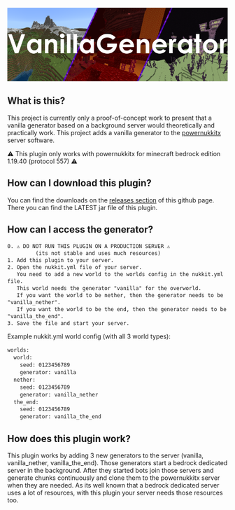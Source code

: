 ![banner](./.github/images/banner.png)

What is this?
------------------------------

This project is currently only a proof-of-concept work to present that a vanilla generator based on a background server
would theoretically and practically work.
This project adds a vanilla generator to the [powernukkitx](https://github.com/PowerNukkitX/PowerNukkitX/) server
software.

⚠️ This plugin only works with powernukkitx for minecraft bedrock edition 1.19.40 (protocol 557) ⚠️

How can I download this plugin?
------------------------------

You can find the downloads on the [releases section](https://github.com/KCodeYT/VanillaGenerator/releases) of this
github
page.
There you can find the LATEST jar file of this plugin.

How can I access the generator?
------------------------------

    0. ⚠️ DO NOT RUN THIS PLUGIN ON A PRODUCTION SERVER ⚠️
             (its not stable and uses much resources)
    1. Add this plugin to your server.
    2. Open the nukkit.yml file of your server.
       You need to add a new world to the worlds config in the nukkit.yml file.
       This world needs the generator "vanilla" for the overworld.
       If you want the world to be nether, then the generator needs to be "vanilla_nether".
       If you want the world to be the end, then the generator needs to be "vanilla_the_end".
    3. Save the file and start your server.

Example nukkit.yml world config (with all 3 world types):

```xml
worlds:
  world:
    seed: 0123456789
    generator: vanilla
  nether:
    seed: 0123456789
    generator: vanilla_nether
  the_end:
    seed: 0123456789
    generator: vanilla_the_end
```

How does this plugin work?
------------------------------

This plugin works by adding 3 new generators to the server (vanilla, vanilla_nether, vanilla_the_end).
Those generators start a bedrock dedicated server in the background. After they started bots join those servers and
generate chunks continuously and clone them to the powernukkitx server when they are needed.
As its well known that a bedrock dedicated server uses a lot of resources, with this plugin your server needs those
resources too.
